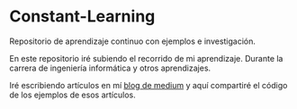 # Constant-Learning
Repositorio de aprendizaje continuo con ejemplos e investigación.

En este repositorio iré subiendo el recorrido de mi aprendizaje. Durante la carrera de ingeniería informática y otros aprendizajes.

Iré escribiendo artículos en mí [blog de medium](https://medium.com/@trigoporres) y aquí compartiré el código de los ejemplos de esos artículos.


